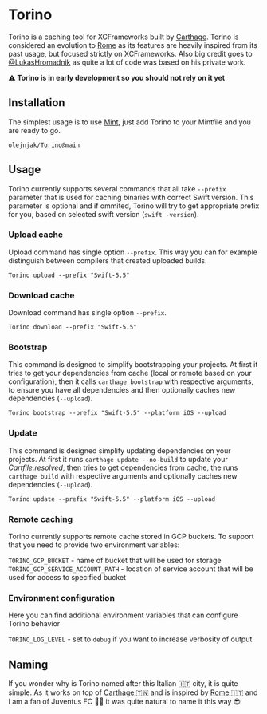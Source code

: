 # Torino

Torino is a caching tool for XCFrameworks built by [Carthage][carthage]. Torino is considered an evolution to [Rome][rome] as its features are heavily inspired from its past usage, but focused strictly on XCFrameworks. Also big credit goes to [@LukasHromadnik](https://github.com/LukasHromadnik) as quite a lot of code was based on his private work.

**⚠️ Torino is in early development so you should not rely on it yet**

## Installation

The simplest usage is to use [Mint](https://github.com/yonaskolb/Mint), just add Torino to your Mintfile and you are ready to go.

```
olejnjak/Torino@main
```

## Usage

Torino currently supports several commands that all take `--prefix` parameter that is used for caching binaries with correct Swift version. This parameter is optional and if ommited, Torino will try to get appropriate prefix for you, based on selected swift version (`swift -version`).

### Upload cache

Upload command has single option `--prefix`. This way you can for example distinguish between compilers that created uploaded builds. 

```
Torino upload --prefix "Swift-5.5"
```

### Download cache

Download command has single option `--prefix`.

```
Torino download --prefix "Swift-5.5"
```

### Bootstrap

This command is designed to simplify bootstrapping your projects. At first it tries to get your dependencies from cache (local or remote based on your configuration), then it calls `carthage bootstrap` with respective arguments, to ensure you have all dependencies and then optionally caches new dependencies (`--upload`).

```
Torino bootstrap --prefix "Swift-5.5" --platform iOS --upload
```

### Update

This command is designed simplify updating dependencies on your projects. At first it runs `carthage update --no-build` to update your _Cartfile.resolved_, then tries to get dependencies from cache, the runs `carthage build` with respective arguments and optionally caches new dependencies (`--upload`).

```
Torino update --prefix "Swift-5.5" --platform iOS --upload
```

### Remote caching

Torino currently supports remote cache stored in GCP buckets. To support that you need to provide two environment variables:

`TORINO_GCP_BUCKET` - name of bucket that will be used for storage<br>
`TORINO_GCP_SERVICE_ACCOUNT_PATH` - location of service account that will be used for access to specified bucket

### Environment configuration

Here you can find additional environment variables that can configure Torino behavior

`TORINO_LOG_LEVEL` - set to `debug` if you want to increase verbosity of output

## Naming 

If you wonder why is Torino named after this Italian 🇮🇹  city, it is quite simple. As it works on top of [Carthage 🇹🇳][carthage] and is inspired by [Rome 🇮🇹][rome] and I am a fan of Juventus FC 🖤🤍 it was quite natural to name it this way 😎

[carthage]: https://github.com/Carthage/Carthage
[rome]: https://github.com/tmspzz/Rome

